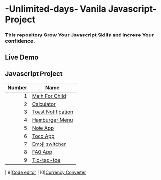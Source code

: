 # -Unlimited-days- Vanila Javascript-Project
 ### This repository Grow Your Javascript Skills and Increse Your confidence.

## Live Demo

## Javascript Project

| Number | Name |
|-----:|-----------|
|     1|<a href="https://mathforchild.netlify.app">Math For Child</a>  |
|     2|<a href="https://rafis-calculator.netlify.app">Calculator</a>  |
|     3|<a href="https://rafis-toastnotification.netlify.app">Toast Notification</a>  |
|     4|<a href="https://rafis-hamburgermenu.netlify.app">Hamburger Menu</a>  |
|     5|<a href="https://rafis-noteapp.netlify.app">Note App</a>  |
|     6|<a href="https://rafis-todoapp.netlify.app/">Todo App</a>  |
|     7|<a href="https://emojiswitcher.netlify.app/">Emoji switcher</a>  |
|     8|<a href="https://rafis-faq-app.netlify.app/">FAQ App</a>
|     9|<a href="tic-tac-toe-vjs.netlify.app">Tic-tac-toe</a>

|     9|<a href="https://fascinating-paletas-93c53d.netlify.app/">Code editor</a>
|     10|<a href="frolicking-kitten-e7dd0a.netlify.app">Currency Converter</a>

